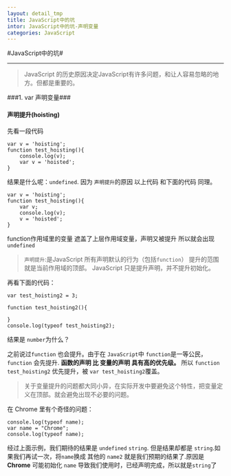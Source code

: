 ```yaml
---
layout: detail_tmp
title: JavaScript中的坑
intor: JavaScript中的坑-声明变量
categories: JavaScript
---
```


#JavaScript中的坑# 


--- 
>JavaScript 的历史原因决定JavaScript有许多问题，和让人容易忽略的地方。但都是重要的。

###1.  var 声明变量###

#### 声明提升(hoisting) ####
	
先看一段代码

	var v = 'hoisting';
	function test_hoisting(){
		console.log(v);
		var v = 'hoisted';
	}

结果是什么呢：`undefined`.
因为 `声明提升`的原因 以上代码 和下面的代码 同理。
	
	var v = 'hoisting';
	function test_hoisting(){
		var v;
		console.log(v);
		v = 'hoisted';
	}

function作用域里的变量 遮盖了上层作用域变量，声明又被提升 所以就会出现`undefined`

> `声明提升`:是JavaScript 所有声明默认的行为（包括`function`） 提升的范围就是当前作用域的顶部。
 JavaScript 只是提升声明，并不提升初始化。 

 再看下面的代码：

	
	
	
	var test_hoisting2 = 3;

	function test_hoisting2(){

	}
	console.log(typeof test_hoisting2);

结果是 `number`为什么？

之前说过`function` 也会提升。由于在 `JavaScript`中 `function`是一等公民，`function` 会先提升. 
**函数的声明 比 变量的声明 具有高的优先级。** 
所以 `function test_hoisting2` 优先提升，被 `var test_hoisting2`覆盖。

>关于变量提升的问题都大同小异，在实际开发中要避免这个特性，把变量定义在顶部。就会避免出现不必要的问题。  

在 Chrome 里有个奇怪的问题：

	console.log(typeof name);
	var name = "Chrome";
	console.log(typeof name); 

经过上面示例，我们期待的结果是 `undefined` `string`. 但是结果却都是 `string`.如果我们再试一次，将`name`换成 其他的 `name2` 就是我们预期的结果了.原因是 
**Chrome**
可能初始化 `name` 导致我们使用时，已经声明完成，所以就是`string`了 
